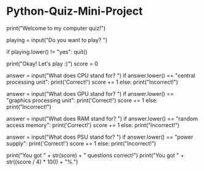 # Python-Quiz-Mini-Project

print("Welcome to my computer quiz!")

playing = input("Do you want to play? ")

if playing.lower() != "yes":
    quit()

print("Okay! Let's play :)")
score = 0

answer = input("What does CPU stand for? ")
if answer.lower() == "central processing unit":
    print('Correct!')
    score += 1
else:
    print("Incorrect!")

answer = input("What does GPU stand for? ")
if answer.lower() == "graphics processing unit":
    print('Correct!')
    score += 1
else:
    print("Incorrect!")

answer = input("What does RAM stand for? ")
if answer.lower() == "random access memory":
    print('Correct!')
    score += 1
else:
    print("Incorrect!")

answer = input("What does PSU stand for? ")
if answer.lower() == "power supply":
    print('Correct!')
    score += 1
else:
    print("Incorrect!")

print("You got " + str(score) + " questions correct!")
print("You got " + str((score / 4) * 100) + "%.")
